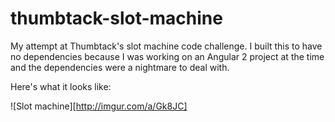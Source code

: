 # thumbtack-slot-machine
My attempt at Thumbtack's slot machine code challenge. I built this to have no dependencies because I was working on an Angular 2 project at the time and the dependencies were a nightmare to deal with.

Here's what it looks like:



![Slot machine][http://imgur.com/a/Gk8JC]
